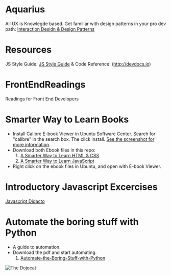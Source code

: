 # Aquarius
All UX is Knowlegde based.
Get familiar with design patterns in your pro dev path: [Interaction Desidn & Design Patterns](DesignPRinciples.md)

# Resources
JS Style Guide: [JS Style Guide](JS-Style-Guide.md)  & Code Reference: (http://devdocs.io)


# FrontEndReadings
Readings for Front End Developers

# Smarter Way to Learn Books
* Install Calibre E-book Viewer in Ubuntu Software Center. Search for "calibre" in the search box. The click install. [See the screenshot for more information](Install-Ebook-Reader-Screenshot.png).
* Download both Ebook files in this repo:
  1. [A Smarter Way to Learn HTML & CSS](https://drive.google.com/open?id=1rtET27cXK5XfK3gFkvHIcBrX8kx4_SlB)
  2. [A Smarter Way to Learn JavaScript](https://drive.google.com/open?id=1SQlnB3sD1jDfWfDXvLB04b4pWKnkVNyw)
* Right click on the ebook files in Ubuntu, and open with E-book Viewer.

# Introductory Javascript Excercises
[Javascript Didacto](http://javascript.didacto.net/)

# Automate the boring stuff with Python
* A guide to automation.
* Download the pdf and start automating.
  1. [Automate-the-Boring-Stuff-with-Python](https://drive.google.com/open?id=1LyZoOswUagX6LAqK6JwKZ9er8fQaRkWs)

 ![The Dojocat](http://octodex.github.com/images/dojocat.jpg  "The Dojocat")
